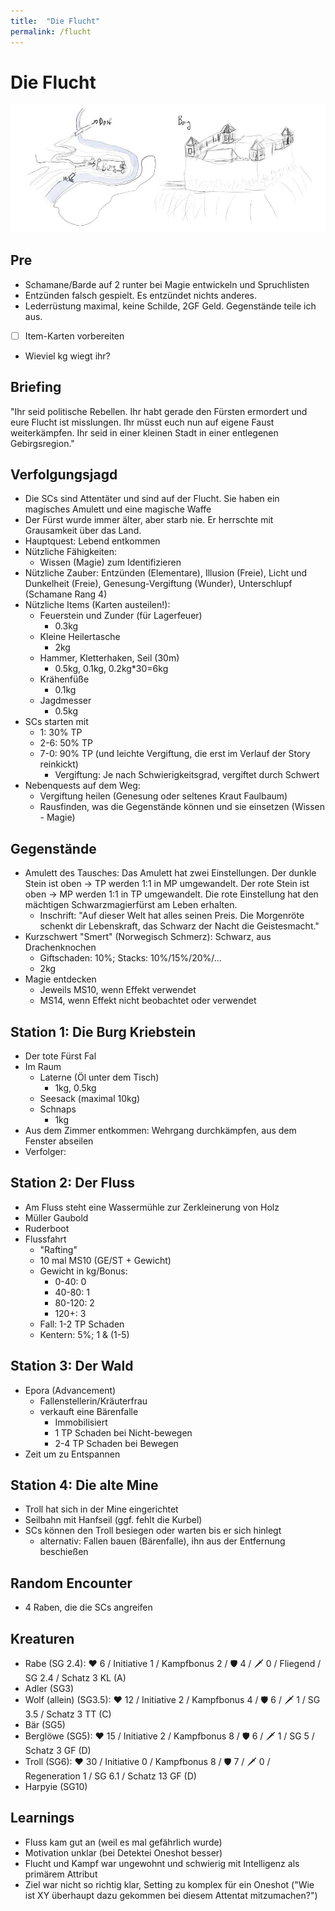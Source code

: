 ```yaml
---
title:  "Die Flucht"
permalink: /flucht
---
```


# Die Flucht
![Burg Kriebstein](../assets/kriebstein.jpg)

## Pre
- Schamane/Barde auf 2 runter bei Magie entwickeln und Spruchlisten
- Entzünden falsch gespielt. Es entzündet nichts anderes.
- Lederrüstung maximal, keine Schilde, 2GF Geld. Gegenstände teile ich aus.
- [ ] Item-Karten vorbereiten
- Wieviel kg wiegt ihr?

## Briefing
"Ihr seid politische Rebellen. Ihr habt gerade den Fürsten ermordert und eure Flucht ist misslungen. Ihr müsst euch nun auf eigene Faust weiterkämpfen. Ihr seid in einer kleinen Stadt in einer entlegenen Gebirgsregion."

## Verfolgungsjagd
- Die SCs sind Attentäter und sind auf der Flucht. Sie haben ein magisches Amulett und eine magische Waffe
- Der Fürst wurde immer älter, aber starb nie. Er herrschte mit Grausamkeit über das Land.
- Hauptquest: Lebend entkommen
- Nützliche Fähigkeiten:
  - Wissen (Magie) zum Identifizieren
- Nützliche Zauber: Entzünden (Elementare), Illusion (Freie), Licht und Dunkelheit (Freie), Genesung-Vergiftung (Wunder), Unterschlupf (Schamane Rang 4)
- Nützliche Items (Karten austeilen!):
  - Feuerstein und Zunder (für Lagerfeuer)
    - 0.3kg
  - Kleine Heilertasche
    - 2kg
  - Hammer, Kletterhaken, Seil (30m)
    - 0.5kg, 0.1kg, 0.2kg*30=6kg
  - Krähenfüße
    - 0.1kg
  - Jagdmesser
    - 0.5kg
- SCs starten mit
  - 1: 30% TP
  - 2-6: 50% TP
  - 7-0: 90% TP (und leichte Vergiftung, die erst im Verlauf der Story reinkickt)
    - Vergiftung: Je nach Schwierigkeitsgrad, vergiftet durch Schwert
- Nebenquests auf dem Weg:
  - Vergiftung heilen (Genesung oder seltenes Kraut Faulbaum)
  - Rausfinden, was die Gegenstände können und sie einsetzen  (Wissen - Magie)

## Gegenstände
- Amulett des Tausches: Das Amulett hat zwei Einstellungen. Der dunkle Stein ist oben -> TP werden 1:1 in MP umgewandelt. Der rote Stein ist oben -> MP werden 1:1 in TP umgewandelt. Die rote Einstellung hat den mächtigen Schwarzmagierfürst am Leben erhalten.
  - Inschrift: "Auf dieser Welt hat alles seinen Preis. Die Morgenröte schenkt dir Lebenskraft, das Schwarz der Nacht die Geistesmacht."
- Kurzschwert "Smert" (Norwegisch Schmerz): Schwarz, aus Drachenknochen
  - Giftschaden: 10%; Stacks: 10%/15%/20%/...
  - 2kg
- Magie entdecken
  - Jeweils MS10, wenn Effekt verwendet
  - MS14, wenn Effekt nicht beobachtet oder verwendet

## Station 1: Die Burg Kriebstein
- Der tote Fürst Fal
- Im Raum
  - Laterne (Öl unter dem Tisch)
    - 1kg, 0.5kg
  - Seesack (maximal 10kg)
  - Schnaps
    - 1kg
- Aus dem Zimmer entkommen: Wehrgang durchkämpfen, aus dem Fenster abseilen
- Verfolger: 

## Station 2: Der Fluss
- Am Fluss steht eine Wassermühle zur Zerkleinerung von Holz
- Müller Gaubold
- Ruderboot
- Flussfahrt
  - "Rafting"
  - 10 mal MS10 (GE/ST + Gewicht)
  - Gewicht in kg/Bonus:
    - 0-40: 0
    - 40-80: 1
    - 80-120: 2
    - 120+: 3
  - Fall: 1-2 TP Schaden
  - Kentern: 5%; 1 & (1-5)

## Station 3: Der Wald
- Epora (Advancement)
  - Fallenstellerin/Kräuterfrau
  - verkauft eine Bärenfalle
    - Immobilisiert
    - 1 TP Schaden bei Nicht-bewegen
    - 2-4 TP Schaden bei Bewegen
- Zeit um zu Entspannen

## Station 4: Die alte Mine
- Troll hat sich in der Mine eingerichtet
- Seilbahn mit Hanfseil (ggf. fehlt die Kurbel)
- SCs können den Troll besiegen oder warten bis er sich hinlegt
  - alternativ: Fallen bauen (Bärenfalle), ihn aus der Entfernung beschießen

## Random Encounter
- 4 Raben, die die SCs angreifen

## Kreaturen
- Rabe (SG 2.4): ️❤ 6 / Initiative 1 / Kampfbonus 2 / 🛡️ 4 / 🗡️ 0 / Fliegend / SG 2.4 / Schatz 3 KL (A)
- Adler (SG3)
- Wolf (allein) (SG3.5): ❤️ 12 / Initiative 2 / Kampfbonus 4 / 🛡️ 6 / 🗡️ 1 / SG 3.5 / Schatz 3 TT (C)
- Bär (SG5)
- Berglöwe (SG5): ❤️ 15 / Initiative 2 / Kampfbonus 8 / 🛡️ 6 / 🗡️ 1 / SG 5 / Schatz 3 GF (D)
- Troll (SG6): ❤️ 30 / Initiative 0 / Kampfbonus 8 / 🛡️ 7 / 🗡️ 0 / Regeneration 1 / SG 6.1 / Schatz 13 GF (D)
- Harpyie (SG10)

## Learnings
- Fluss kam gut an (weil es mal gefährlich wurde)
- Motivation unklar (bei Detektei Oneshot besser)
- Flucht und Kampf war ungewohnt und schwierig mit Intelligenz als primärem Attribut
- Ziel war nicht so richtig klar, Setting zu komplex für ein Oneshot ("Wie ist XY überhaupt dazu gekommen bei diesem Attentat mitzumachen?")